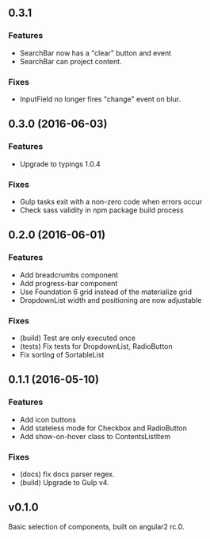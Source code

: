 ## 0.3.1
### Features 
* SearchBar now has a "clear" button and event
* SearchBar can project content.

### Fixes
* InputField no longer fires "change" event on blur.

## 0.3.0 (2016-06-03)

### Features
* Upgrade to typings 1.0.4

### Fixes
* Gulp tasks exit with a non-zero code when errors occur
* Check sass validity in npm package build process

## 0.2.0 (2016-06-01)

### Features
* Add breadcrumbs component
* Add progress-bar component
* Use Foundation 6 grid instead of the materialize grid
* DropdownList width and positioning are now adjustable

### Fixes
* (build) Test are only executed once
* (tests) Fix tests for DropdownList, RadioButton
* Fix sorting of SortableList


## 0.1.1 (2016-05-10)

### Features
* Add icon buttons
* Add stateless mode for Checkbox and RadioButton
* Add show-on-hover class to ContentsListItem

### Fixes
* (docs) fix docs parser regex.
* (build) Upgrade to Gulp v4.


## v0.1.0
Basic selection of components, built on angular2 rc.0.
